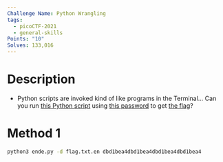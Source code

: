 ```yaml
---
Challenge Name: Python Wrangling
tags:
  - picoCTF-2021
  - general-skills
Points: "10"
Solves: 133,016
---
```

# Description
- Python scripts are invoked kind of like programs in the Terminal... Can you run [this Python script](https://mercury.picoctf.net/static/1b247b1631eb377d9392bfa4871b2eb1/ende.py) using [this password](https://mercury.picoctf.net/static/1b247b1631eb377d9392bfa4871b2eb1/pw.txt) to get [the flag](https://mercury.picoctf.net/static/1b247b1631eb377d9392bfa4871b2eb1/flag.txt.en)?
# Method 1
```bash
python3 ende.py -d flag.txt.en dbd1bea4dbd1bea4dbd1bea4dbd1bea4
```

